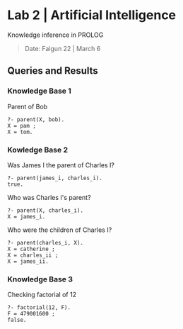 # Lab 2 | Artificial Intelligence
Knowledge inference in PROLOG
> Date: Falgun 22 | March 6

## Queries and Results
### Knowledge Base 1
Parent of Bob
```
?- parent(X, bob).
X = pam ;
X = tom.
```

### Kowledge Base 2
Was James I the parent of Charles I?
```
?- parent(james_i, charles_i).
true.
```

Who was Charles I's parent?
```
?- parent(X, charles_i).
X = james_i.
```
Who were the children of Charles I?
```
?- parent(charles_i, X).
X = catherine ;
X = charles_ii ;
X = james_ii.
```

### Knowledge Base 3
Checking factorial of 12
```
?- factorial(12, F).
F = 479001600 ;
false.
```